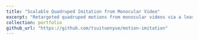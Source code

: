 ```yaml
---
title: "Scalable Quadruped Imitation from Monocular Video"
excerpt: "Retargeted quadruped motions from monocular videos via a learnable skeleton; removed MoCap/manual keypoints<br/><img src='/images/Motion_retarget_pybullet_pace.png'>"
collection: portfolio
github_url: "https://github.com/tsuituenyue/motion-imitation"
---
```

